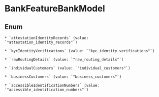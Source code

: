 
# BankFeatureBankModel

## Enum


    * `attestationIdentityRecords` (value: `"attestation_identity_records"`)

    * `kycIdentityVerifications` (value: `"kyc_identity_verifications"`)

    * `rawRoutingDetails` (value: `"raw_routing_details"`)

    * `individualCustomers` (value: `"individual_customers"`)

    * `businessCustomers` (value: `"business_customers"`)

    * `accessibleIdentificationNumbers` (value: `"accessible_identification_numbers"`)



